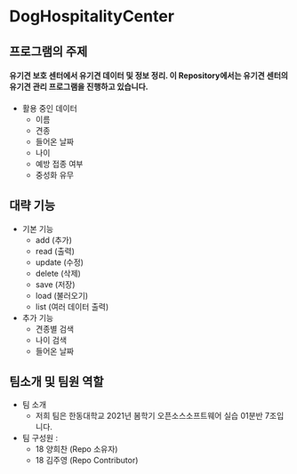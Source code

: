 # DogHospitalityCenter
## 프로그램의 주제
#### 유기견 보호 센터에서 유기견 데이터 및 정보 정리. 이 Repository에서는 유기견 센터의 유기견 관리 프로그램을 진행하고 있습니다.
+ 활용 중인 데이터
    + 이름
    + 견종
    + 들어온 날짜
    + 나이
	+ 예방 접종 여부
	+ 중성화 유무

## 대략 기능
+ 기본 기능
    + add (추가)
	+ read (출력)
	+ update (수정)
    + delete (삭제)
	+ save (저장) 
	+ load (불러오기)
	+ list (여러 데이터 출력)
+ 추가 기능
    + 견종별 검색
	+ 나이 검색
	+ 들어온 날짜

## 팀소개 및 팀원 역할
+ 팀 소개
    + 저희 팀은 한동대학교 2021년 봄학기 오픈소스소프트웨어 실습 01분반 7조입니다.
+ 팀 구성원 :
    + 18 양희찬 (Repo 소유자)
    + 18 김주영 (Repo Contributor)